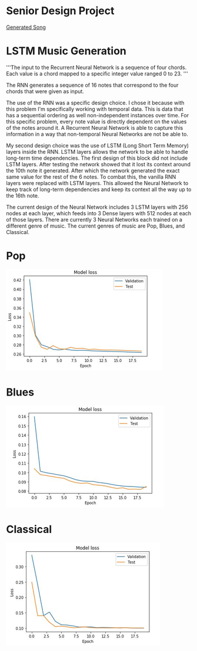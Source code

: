 # Senior Design Project
[Generated Song](https://vocaroo.com/embed/fHoORQk0V9G)
# LSTM Music Generation
'''The input to the Recurrent Neural Network is a sequence of four chords. Each value is a chord mapped to a specific integer value ranged 0 to 23. '''

The RNN generates a sequence of 16 notes that correspond to the four chords that were given as input.

The use of the RNN was a specific design choice. I chose it because with this problem I'm specifically working with temporal data. This is data that has a sequential ordering as well non-independent instances over time. For this specific problem, every note value is directly dependent on the values of the notes around it. A Recurrent Neural Network is able to capture this information in a way that non-temporal Neural Networks are not be able to.

My second design choice was the use of LSTM (Long Short Term Memory) layers inside the RNN. LSTM layers allows the network to be able to handle long-term time dependencies. The first design of this block did not include LSTM layers. After testing the network showed that it lost its context around the 10th note it generated. After which the network generated the exact same value for the rest of the 6 notes. To combat this, the vanilla RNN layers were replaced with LSTM layers. This allowed the Neural Network to keep track of long-term dependencies and keep its context all the way up to the 16th note.

The current design of the Neural Network includes 3 LSTM layers with 256 nodes at each layer, which feeds into 3 Dense layers with 512 nodes at each of those layers. There are currently 3 Neural Networks each trained on a different genre of music. The current genres of music are Pop, Blues, and Classical.

# Pop
![Pop](https://raw.githubusercontent.com/vee-upatising/SDP/master/model1.JPG)
# Blues
![Blues](https://raw.githubusercontent.com/vee-upatising/SDP/master/model2.JPG)
# Classical
![Classical](https://raw.githubusercontent.com/vee-upatising/SDP/master/model3.JPG)



